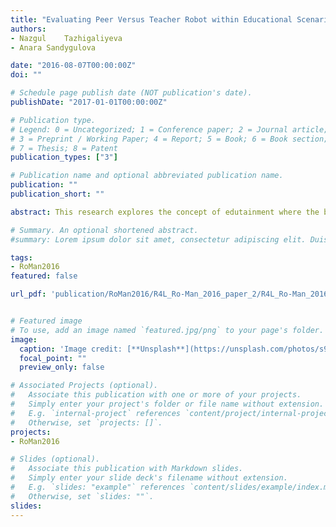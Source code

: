 ```yaml
---
title: "Evaluating Peer Versus Teacher Robot within Educational Scenario of Learning Programming"
authors:
- Nazgul	Tazhigaliyeva
- Anara	Sandygulova

date: "2016-08-07T00:00:00Z"
doi: ""

# Schedule page publish date (NOT publication's date).
publishDate: "2017-01-01T00:00:00Z"

# Publication type.
# Legend: 0 = Uncategorized; 1 = Conference paper; 2 = Journal article;
# 3 = Preprint / Working Paper; 4 = Report; 5 = Book; 6 = Book section;
# 7 = Thesis; 8 = Patent
publication_types: ["3"]

# Publication name and optional abbreviated publication name.
publication: ""
publication_short: ""

abstract: This research explores the concept of edutainment where the basics of programming are introduced to children while playing a game with a social humanoid robot. The goal of the game is to exit the maze - the child is asked by the robot to make it walk through the maze to its exit. The child needs to learn the basics of programming through the game via drag-and-drop instructions on the tablet screen. This paper presents an HRI study which aims to investigate which role of the robot (peer vs. teacher) would result in more learning gains in this particular application. The findings suggest that children complete the task much quicker with the peer robot while a teacher robot is shown to be more effective for learning. 

# Summary. An optional shortened abstract.
#summary: Lorem ipsum dolor sit amet, consectetur adipiscing elit. Duis posuere tellus ac convallis placerat. Proin tincidunt magna sed ex sollicitudin condimentum.

tags:
- RoMan2016
featured: false

url_pdf: 'publication/RoMan2016/R4L_Ro-Man_2016_paper_2/R4L_Ro-Man_2016_paper_2.pdf' 


# Featured image
# To use, add an image named `featured.jpg/png` to your page's folder. 
image:
  caption: 'Image credit: [**Unsplash**](https://unsplash.com/photos/s9CC2SKySJM)'
  focal_point: ""
  preview_only: false

# Associated Projects (optional).
#   Associate this publication with one or more of your projects.
#   Simply enter your project's folder or file name without extension.
#   E.g. `internal-project` references `content/project/internal-project/index.md`.
#   Otherwise, set `projects: []`.
projects:
- RoMan2016

# Slides (optional).
#   Associate this publication with Markdown slides.
#   Simply enter your slide deck's filename without extension.
#   E.g. `slides: "example"` references `content/slides/example/index.md`.
#   Otherwise, set `slides: ""`.
slides:
---
```



